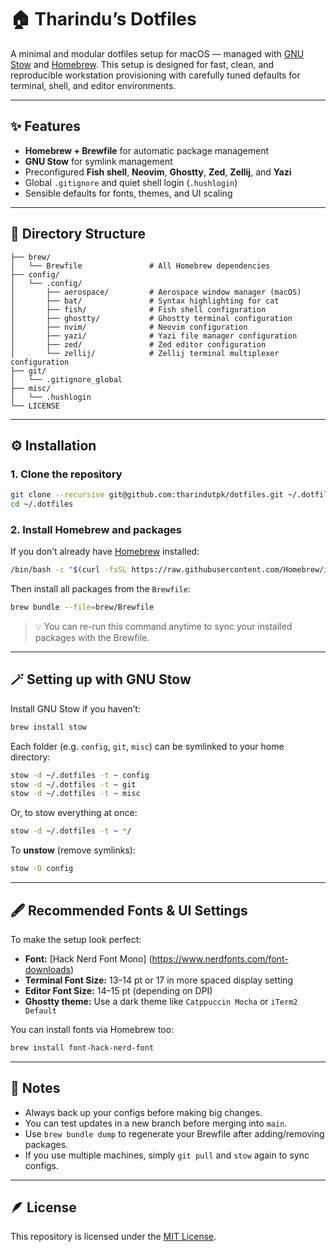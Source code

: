 # 🏠 Tharindu’s Dotfiles

A minimal and modular dotfiles setup for macOS — managed with [GNU Stow](https://www.gnu.org/software/stow/) and [Homebrew](https://brew.sh).
This setup is designed for fast, clean, and reproducible workstation provisioning with carefully tuned defaults for terminal, shell, and editor environments.

---

## ✨ Features

- **Homebrew + Brewfile** for automatic package management
- **GNU Stow** for symlink management
- Preconfigured **Fish shell**, **Neovim**, **Ghostty**, **Zed**, **Zellij**, and **Yazi**
- Global `.gitignore` and quiet shell login (`.hushlogin`)
- Sensible defaults for fonts, themes, and UI scaling

---

## 🧩 Directory Structure

```
├── brew/
│   └── Brewfile               # All Homebrew dependencies
├── config/
│   └── .config/
│       ├── aerospace/         # Aerospace window manager (macOS)
│       ├── bat/               # Syntax highlighting for cat
│       ├── fish/              # Fish shell configuration
│       ├── ghostty/           # Ghostty terminal configuration
│       ├── nvim/              # Neovim configuration
│       ├── yazi/              # Yazi file manager configuration
│       ├── zed/               # Zed editor configuration
│       └── zellij/            # Zellij terminal multiplexer configuration
├── git/
│   └── .gitignore_global
├── misc/
│   └── .hushlogin
└── LICENSE
```

---

## ⚙️ Installation

### 1. Clone the repository

```bash
git clone --recursive git@github.com:tharindutpk/dotfiles.git ~/.dotfiles
cd ~/.dotfiles
```

### 2. Install Homebrew and packages

If you don’t already have [Homebrew](https://brew.sh) installed:

```bash
/bin/bash -c "$(curl -fsSL https://raw.githubusercontent.com/Homebrew/install/HEAD/install.sh)"
```

Then install all packages from the `Brewfile`:

```bash
brew bundle --file=brew/Brewfile
```

> 💡 You can re-run this command anytime to sync your installed packages with the Brewfile.

---

## 🪄 Setting up with GNU Stow

Install GNU Stow if you haven’t:

```bash
brew install stow
```

Each folder (e.g. `config`, `git`, `misc`) can be symlinked to your home directory:

```bash
stow -d ~/.dotfiles -t ~ config
stow -d ~/.dotfiles -t ~ git
stow -d ~/.dotfiles -t ~ misc
```

Or, to stow everything at once:

```bash
stow -d ~/.dotfiles -t ~ */
```

To **unstow** (remove symlinks):

```bash
stow -D config
```

---

## 🖋 Recommended Fonts & UI Settings

To make the setup look perfect:

- **Font:** [Hack Nerd Font Mono] (https://www.nerdfonts.com/font-downloads)
- **Terminal Font Size:** 13–14 pt or 17 in more spaced display setting
- **Editor Font Size:** 14–15 pt (depending on DPI)
- **Ghostty theme:** Use a dark theme like `Catppuccin Mocha` or `iTerm2 Default`

You can install fonts via Homebrew too:

```bash
brew install font-hack-nerd-font
```

---

## 🧠 Notes

- Always back up your configs before making big changes.
- You can test updates in a new branch before merging into `main`.
- Use `brew bundle dump` to regenerate your Brewfile after adding/removing packages.
- If you use multiple machines, simply `git pull` and `stow` again to sync configs.

---

## 🪶 License

This repository is licensed under the [MIT License](./LICENSE).
